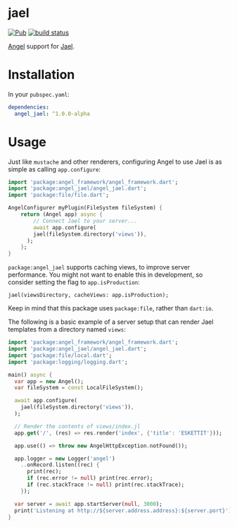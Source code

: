 # jael
[![Pub](https://img.shields.io/pub/v/angel_jael.svg)](https://pub.dartlang.org/packages/angel_jael)
[![build status](https://travis-ci.org/angel-dart/jael.svg)](https://travis-ci.org/angel-dart/jael)


[Angel](https://angel-dart.github.io)
support for
[Jael](https://github.com/angel-dart/jael).

# Installation
In your `pubspec.yaml`:

```yaml
dependencies:
  angel_jael: ^1.0.0-alpha
```

# Usage
Just like `mustache` and other renderers, configuring Angel to use
Jael is as simple as calling `app.configure`:

```dart
import 'package:angel_framework/angel_framework.dart';
import 'package:angel_jael/angel_jael.dart';
import 'package:file/file.dart';

AngelConfigurer myPlugin(FileSystem fileSystem) {
    return (Angel app) async {
        // Connect Jael to your server...
        await app.configure(
        jael(fileSystem.directory('views')),
      );
    };
}
```

`package:angel_jael` supports caching views, to improve server performance.
You might not want to enable this in development, so consider setting
the flag to `app.isProduction`:

```
jael(viewsDirectory, cacheViews: app.isProduction);
```

Keep in mind that this package uses `package:file`, rather than
`dart:io`.

The following is a basic example of a server setup that can render Jael
templates from a directory named `views`:

```dart
import 'package:angel_framework/angel_framework.dart';
import 'package:angel_jael/angel_jael.dart';
import 'package:file/local.dart';
import 'package:logging/logging.dart';

main() async {
  var app = new Angel();
  var fileSystem = const LocalFileSystem();

  await app.configure(
    jael(fileSystem.directory('views')),
  );

  // Render the contents of views/index.jl
  app.get('/', (res) => res.render('index', {'title': 'ESKETTIT'}));

  app.use(() => throw new AngelHttpException.notFound());

  app.logger = new Logger('angel')
    ..onRecord.listen((rec) {
      print(rec);
      if (rec.error != null) print(rec.error);
      if (rec.stackTrace != null) print(rec.stackTrace);
    });

  var server = await app.startServer(null, 3000);
  print('Listening at http://${server.address.address}:${server.port}');
}

```